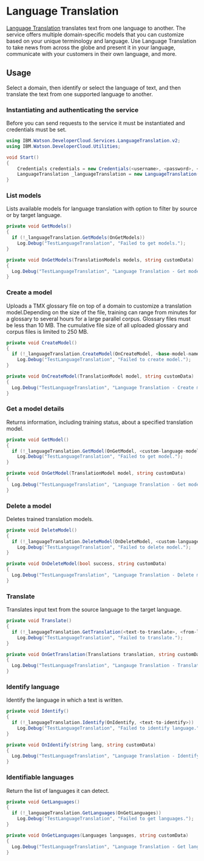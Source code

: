 # Language Translation

[Language Translation][language_Translation] translates text from one language to another. The service offers multiple domain-specific models that you can customize based on your unique terminology and language. Use Language Translation to take news from across the globe and present it in your language, communicate with your customers in their own language, and more.

## Usage
Select a domain, then identify or select the language of text, and then translate the text from one supported language to another.

### Instantiating and authenticating the service
Before you can send requests to the service it must be instantiated and credentials must be set.
```cs
using IBM.Watson.DeveloperCloud.Services.LanguageTranslation.v2;
using IBM.Watson.DeveloperCloud.Utilities;

void Start()
{
    Credentials credentials = new Credentials(<username>, <password>, <url>);
    LanguageTranslation _languageTranslation = new LanguageTranslation(credentials);
}
```





### List models
Lists available models for language translation with option to filter by source or by target language.
```cs
private void GetModels()
{
  if (!_languageTranslation.GetModels(OnGetModels))
    Log.Debug("TestLanguageTranslation", "Failed to get models.");
}

private void OnGetModels(TranslationModels models, string customData)
{
  Log.Debug("TestLanguageTranslation", "Language Translation - Get models response: {0}", customData);
}
```





### Create a model
Uploads a TMX glossary file on top of a domain to customize a translation model.Depending on the size of the file, training can range from minutes for a glossary to several hours for a large parallel corpus. Glossary files must be less than 10 MB. The cumulative file size of all uploaded glossary and corpus files is limited to 250 MB.
```cs
private void CreateModel()
{
  if (!_languageTranslation.CreateModel(OnCreateModel, <base-model-name>, <custom-model-name>, <glossary-filepath>))
    Log.Debug("TestLanguageTranslation", "Failed to create model.");
}

private void OnCreateModel(TranslationModel model, string customData)
{
  Log.Debug("TestLanguageTranslation", "Language Translation - Create model response: {0}", customData);
}
```





### Get a model details
Returns information, including training status, about a specified translation model.
```cs
private void GetModel()
{
  if (!_languageTranslation.GetModel(OnGetModel, <custom-language-model-id>))
    Log.Debug("TestLanguageTranslation", "Failed to get model.");
}

private void OnGetModel(TranslationModel model, string customData)
{
  Log.Debug("TestLanguageTranslation", "Language Translation - Get model response: {0}", customData);
}
```





### Delete a model
Deletes trained translation models.
```cs
private void DeleteModel()
{
  if (!_languageTranslation.DeleteModel(OnDeleteModel, <custom-language-model-id>))
    Log.Debug("TestLanguageTranslation", "Failed to delete model.");
}

private void OnDeleteModel(bool success, string customData)
{
  Log.Debug("TestLanguageTranslation", "Language Translation - Delete model response: success: {0}", success);
}
```





### Translate
Translates input text from the source language to the target language.
```cs
private void Translate()
{
  if (!_languageTranslation.GetTranslation(<text-to-translate>, <from-language>, <to-language>, OnGetTranslation))
    Log.Debug("TestLanguageTranslation", "Failed to translate.");
}

private void OnGetTranslation(Translations translation, string customData)
{
  Log.Debug("TestLanguageTranslation", "Langauge Translation - Translate Response: {0}", customData);
}
```




### Identify language
Identify the language in which a text is written.
```cs
private void Identify()
{
  if (!_languageTranslation.Identify(OnIdentify, <text-to-identify>))
    Log.Debug("TestLanguageTranslation", "Failed to identify language.");
}

private void OnIdentify(string lang, string customData)
{
  Log.Debug("TestLanguageTranslation", "Language Translation - Identify response: {0}", customData);
}
```





### Identifiable languages
Return the list of languages it can detect.
```cs
private void GetLanguages()
{
  if (!_languageTranslation.GetLanguages(OnGetLanguages))
    Log.Debug("TestLanguageTranslation", "Failed to get languages.");
}

private void OnGetLanguages(Languages languages, string customData)
{
  Log.Debug("TestLanguageTranslation", "Language Translation - Get languages response: {0}", customData);
}
```





[language_Translation]: https://www.ibm.com/watson/services/language-translator/

